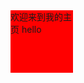 <html>
<head>
  <style type="text/css">
    .a{background:red;width:100px;height:100px;}
  </style>
</head>
  <body> 
    <div class="a">
      欢迎来到我的主页
hello
      </div>
  </body>
  
 
</html>
